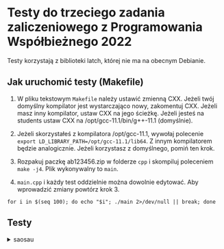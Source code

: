 # Testy do trzeciego zadania zaliczeniowego z Programowania Współbieżnego 2022

Testy korzystają z biblioteki latch, której nie ma na obecnym Debianie.

## Jak uruchomić testy (Makefile)
1. W pliku tekstowym `Makefile` należy ustawić zmienną CXX.
Jeżeli twój domyślny kompilator jest wystarczająco nowy,
zakomentuj CXX. Jeżeli masz inny kompilator, ustaw CXX na
jego ścieżkę. Jeżeli jesteś na students ustaw
CXX na /opt/gcc-11.1/bin/g++-11.1 (domyślnie).

2. Jeżeli skorzystałeś z kompilatora /opt/gcc-11.1,
wywołaj polecenie `export LD_LIBRARY_PATH=/opt/gcc-11.1/lib64`.
Z innym kompilatorem będzie analogicznie. Jeżeli korzystasz z
domyślnego, pomiń ten krok.

3. Rozpakuj paczkę ab123456.zip w folderze `cpp` i skompiluj
poleceniem `make -j4`. Plik wykonywalny to `main`.

4. `main.cpp` i każdy test oddzielnie można dowolnie edytować.
Aby wprowadzić zmiany powtórz krok 3.

`for i in $(seq 100); do echo "$i"; ./main 2>/dev/null || break; done`

## Testy

<details><summary>saosau</summary>
  
- Demo i Raporty

Podstawowa funkcjonalność systemu. Treść raportów jest sprawdzana
przy Demo i Performance testach. Można tymczasowo wyłączyć raporty.

- Returns Tests

Sprawdza, czy rzeczywiście zwracane są wszystkie produkty. Zamawianych
sajgonek jest o wiele więcej niż przygotowana ilość, ale poprawne
zamówienia nie wykraczają poza ten limit. Dodatkowo, sajgonek jest
dokładnie 100. W drugim teście jest duża szansa, że pracownicy spróbują
pobrać/zwrócić sajgonkę w tym samym czasie, wtedy
maszyna rzuca wyjątek UnsafeGetProductException/UnsafeReturnProductException.

- Performance Tests

Pierwsze zamówienie jest ogromne, ale błędne. Test informuje o tym,
czy system od razu rezygnuje z wykonania zamówienia po błędzie.

- Concurrent Tests

Mamy 5 klientów, którzy korzystają z systemu naraz zamiawiając
szczególne produkty. Piąta osoba próbuje narobić zamieszania
wywołując resztę metod i składając puste zamówienia.

- Edge Cases Tests

Niektóre testy są wykomentowane ze względu na specyfikę treści zadania.
Mimo to, jednak warto spróbować przez nie przejść, przynajmniej wtedy
jesteśmy świadom jak nasz program reaguje na dziwne sytuacje.

_W wypadku błędu testy kończą program niezerowym statusem._
</details>

